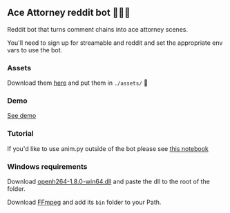 ## Ace Attorney reddit bot 👨🏼‍⚖️

Reddit bot that turns comment chains into ace attorney scenes.

You'll need to sign up for streamable and reddit and set the appropriate env vars to use the bot.

### Assets

Download them [here](https://drive.google.com/drive/folders/16zqMXmAoUWlWNKhs6LRvrbHCE_1xt3Hi?usp=sharing) and put them in `./assets/` 🙂

### Demo

[See demo](https://www.youtube.com/watch?v=rvFk8hapDZY)

### Tutorial

If you'd like to use anim.py outside of the bot please see [this notebook](How_to_use_anim.py.ipynb)

### Windows requirements

Download [openh264-1.8.0-win64.dll](https://github.com/cisco/openh264/releases/tag/v1.8.0) and paste the dll to the root of the folder.

Download [FFmpeg](https://ffmpeg.org/download.html) and add its ``bin`` folder to your Path. 